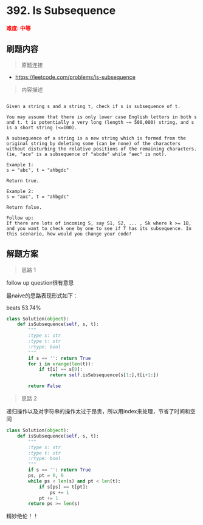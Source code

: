 #  392. Is Subsequence
**<font color=red>难度: 中等</font>**

## 刷题内容

> 原题连接

* https://leetcode.com/problems/is-subsequence

> 内容描述

```

Given a string s and a string t, check if s is subsequence of t.

You may assume that there is only lower case English letters in both s and t. t is potentially a very long (length ~= 500,000) string, and s is a short string (<=100).

A subsequence of a string is a new string which is formed from the original string by deleting some (can be none) of the characters without disturbing the relative positions of the remaining characters. (ie, "ace" is a subsequence of "abcde" while "aec" is not).

Example 1:
s = "abc", t = "ahbgdc"

Return true.

Example 2:
s = "axc", t = "ahbgdc"

Return false.

Follow up:
If there are lots of incoming S, say S1, S2, ... , Sk where k >= 1B, and you want to check one by one to see if T has its subsequence. In this scenario, how would you change your code?
```

## 解题方案

> 思路 1


follow up question很有意思


最naive的思路表现形式如下：

beats 53.74%

```python
class Solution(object):
    def isSubsequence(self, s, t):
        """
        :type s: str
        :type t: str
        :rtype: bool
        """
        if s == '': return True
        for i in xrange(len(t)):
        	if t[i] == s[0]:
        		return self.isSubsequence(s[1:],t[i+1:])

        return False
```

> 思路 2

递归操作以及对字符串的操作太过于昂贵，所以用index来处理，节省了时间和空间


```python
class Solution(object):
    def isSubsequence(self, s, t):
        """
        :type s: str
        :type t: str
        :rtype: bool
        """
        if s == '': return True
        ps, pt = 0, 0
        while ps < len(s) and pt < len(t):
            if s[ps] == t[pt]:
                ps += 1
            pt += 1
        return ps >= len(s)
```

精妙绝伦！！


